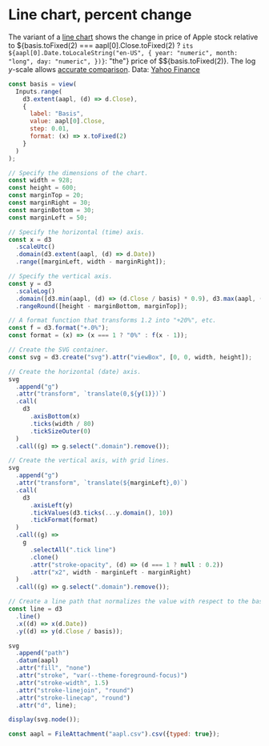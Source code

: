 # Line chart, percent change

The variant of a [line chart](./line-chart) shows the change in price of Apple stock relative to ${basis.toFixed(2) === aapl[0].Close.toFixed(2) ? `its ${aapl[0].Date.toLocaleString("en-US", {
  year: "numeric",
  month: "long",
  day: "numeric",
})}`: "the"} price of $${basis.toFixed(2)}. The log _y_-scale allows [accurate comparison](https://observablehq.com/@mbostock/methods-of-comparison-compared). Data: [Yahoo Finance](https://finance.yahoo.com/lookup)

```js
const basis = view(
  Inputs.range(
    d3.extent(aapl, (d) => d.Close),
    {
      label: "Basis",
      value: aapl[0].Close,
      step: 0.01,
      format: (x) => x.toFixed(2)
    }
  )
);
```

```js echo
// Specify the dimensions of the chart.
const width = 928;
const height = 600;
const marginTop = 20;
const marginRight = 30;
const marginBottom = 30;
const marginLeft = 50;

// Specify the horizontal (time) axis.
const x = d3
  .scaleUtc()
  .domain(d3.extent(aapl, (d) => d.Date))
  .range([marginLeft, width - marginRight]);

// Specify the vertical axis.
const y = d3
  .scaleLog()
  .domain([d3.min(aapl, (d) => (d.Close / basis) * 0.9), d3.max(aapl, (d) => d.Close / basis / 0.9)])
  .rangeRound([height - marginBottom, marginTop]);

// A format function that transforms 1.2 into "+20%", etc.
const f = d3.format("+.0%");
const format = (x) => (x === 1 ? "0%" : f(x - 1));

// Create the SVG container.
const svg = d3.create("svg").attr("viewBox", [0, 0, width, height]);

// Create the horizontal (date) axis.
svg
  .append("g")
  .attr("transform", `translate(0,${y(1)})`)
  .call(
    d3
      .axisBottom(x)
      .ticks(width / 80)
      .tickSizeOuter(0)
  )
  .call((g) => g.select(".domain").remove());

// Create the vertical axis, with grid lines.
svg
  .append("g")
  .attr("transform", `translate(${marginLeft},0)`)
  .call(
    d3
      .axisLeft(y)
      .tickValues(d3.ticks(...y.domain(), 10))
      .tickFormat(format)
  )
  .call((g) =>
    g
      .selectAll(".tick line")
      .clone()
      .attr("stroke-opacity", (d) => (d === 1 ? null : 0.2))
      .attr("x2", width - marginLeft - marginRight)
  )
  .call((g) => g.select(".domain").remove());

// Create a line path that normalizes the value with respect to the base.
const line = d3
  .line()
  .x((d) => x(d.Date))
  .y((d) => y(d.Close / basis));

svg
  .append("path")
  .datum(aapl)
  .attr("fill", "none")
  .attr("stroke", "var(--theme-foreground-focus)")
  .attr("stroke-width", 1.5)
  .attr("stroke-linejoin", "round")
  .attr("stroke-linecap", "round")
  .attr("d", line);

display(svg.node());
```

```js echo
const aapl = FileAttachment("aapl.csv").csv({typed: true});
```
